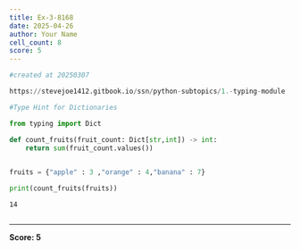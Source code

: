 ```yaml
---
title: Ex-3-8168
date: 2025-04-26
author: Your Name
cell_count: 8
score: 5
---
```


```python
#created at 20250307
```


```python
https://stevejoe1412.gitbook.io/ssn/python-subtopics/1.-typing-module
```


```python
#Type Hint for Dictionaries
```


```python
from typing import Dict
```


```python
def count_fruits(fruit_count: Dict[str,int]) -> int:
    return sum(fruit_count.values())
    
```


```python
fruits = {"apple" : 3 ,"orange" : 4,"banana" : 7}
```


```python
print(count_fruits(fruits))
```

    14



```python

```


---
**Score: 5**